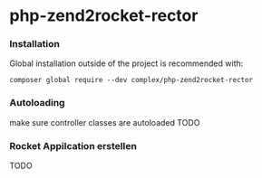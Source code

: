 # php-zend2rocket-rector

### Installation
Global installation outside of the project is recommended with:
```
composer global require --dev complex/php-zend2rocket-rector
```

### Autoloading
make sure controller classes are autoloaded
TODO
### Rocket Appilcation erstellen
TODO

### 